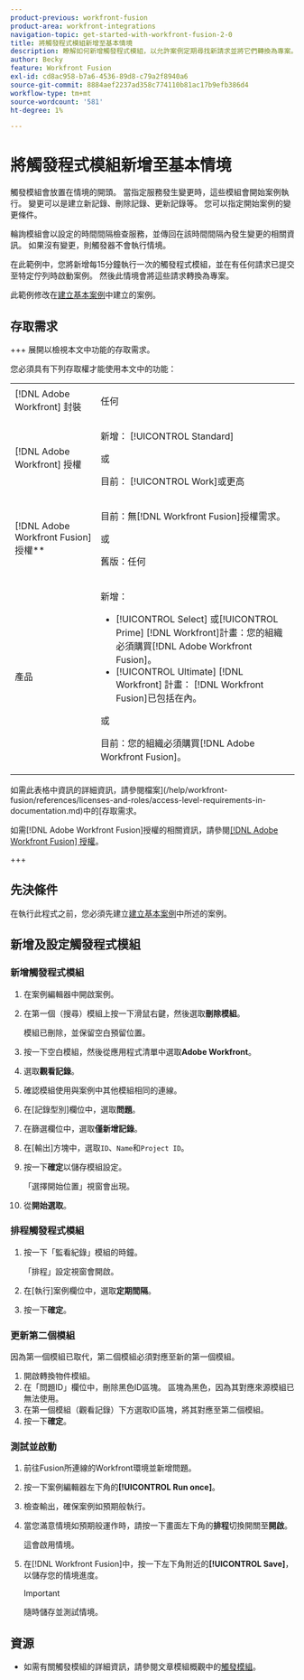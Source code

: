 ```yaml
---
product-previous: workfront-fusion
product-area: workfront-integrations
navigation-topic: get-started-with-workfront-fusion-2-0
title: 將觸發程式模組新增至基本情境
description: 瞭解如何新增觸發程式模組，以允許案例定期尋找新請求並將它們轉換為專案。
author: Becky
feature: Workfront Fusion
exl-id: cd8ac958-b7a6-4536-89d8-c79a2f8940a6
source-git-commit: 8884aef2237ad358c774110b81ac17b9efb386d4
workflow-type: tm+mt
source-wordcount: '581'
ht-degree: 1%

---
```


# 將觸發程式模組新增至基本情境

觸發模組會放置在情境的開頭。 當指定服務發生變更時，這些模組會開始案例執行。 變更可以是建立新記錄、刪除記錄、更新記錄等。 您可以指定開始案例的變更條件。

輪詢模組會以設定的時間間隔檢查服務，並傳回在該時間間隔內發生變更的相關資訊。 如果沒有變更，則觸發器不會執行情境。

在此範例中，您將新增每15分鐘執行一次的觸發程式模組，並在有任何請求已提交至特定佇列時啟動案例。 然後此情境會將這些請求轉換為專案。

此範例修改在[建立基本案例](/help/workfront-fusion/build-practice-scenarios/create-basic-scenario.md)中建立的案例。

## 存取需求

+++ 展開以檢視本文中功能的存取需求。

您必須具有下列存取權才能使用本文中的功能：

<table style="table-layout:auto">
 <col> 
 <col> 
 <tbody> 
  <tr> 
   <td role="rowheader">[!DNL Adobe Workfront] 封裝</td> 
   <td> <p>任何</p> </td> 
  </tr> 
  <tr data-mc-conditions=""> 
   <td role="rowheader">[!DNL Adobe Workfront] 授權</td> 
   <td> <p>新增： [!UICONTROL Standard]</p><p>或</p><p>目前： [!UICONTROL Work]或更高</p> </td> 
  </tr> 
  <tr> 
   <td role="rowheader">[!DNL Adobe Workfront Fusion] 授權**</td> 
   <td>
   <p>目前：無[!DNL Workfront Fusion]授權需求。</p>
   <p>或</p>
   <p>舊版：任何 </p>
   </td> 
  </tr> 
  <tr> 
   <td role="rowheader">產品</td> 
   <td>
   <p>新增：</p> <ul><li>[!UICONTROL Select] 或[!UICONTROL Prime] [!DNL Workfront]計畫：您的組織必須購買[!DNL Adobe Workfront Fusion]。</li><li>[!UICONTROL Ultimate] [!DNL Workfront] 計畫： [!DNL Workfront Fusion]已包括在內。</li></ul>
   <p>或</p>
   <p>目前：您的組織必須購買[!DNL Adobe Workfront Fusion]。</p>
   </td> 
  </tr>
 </tbody> 
</table>

如需此表格中資訊的詳細資訊，請參閱檔案](/help/workfront-fusion/references/licenses-and-roles/access-level-requirements-in-documentation.md)中的[存取需求。

如需[!DNL Adobe Workfront Fusion]授權的相關資訊，請參閱[[!DNL Adobe Workfront Fusion] 授權](/help/workfront-fusion/set-up-and-manage-workfront-fusion/licensing-operations-overview/license-automation-vs-integration.md)。

+++

## 先決條件

在執行此程式之前，您必須先建立[建立基本案例](/help/workfront-fusion/build-practice-scenarios/create-basic-scenario.md)中所述的案例。

## 新增及設定觸發程式模組

### 新增觸發程式模組

1. 在案例編輯器中開啟案例。
1. 在第一個（搜尋）模組上按一下滑鼠右鍵，然後選取&#x200B;**刪除模組**。

   模組已刪除，並保留空白預留位置。

1. 按一下空白模組，然後從應用程式清單中選取&#x200B;**Adobe Workfront**。
1. 選取&#x200B;**觀看記錄**。
1. 確認模組使用與案例中其他模組相同的連線。
1. 在[記錄型別]欄位中，選取&#x200B;**問題**。
1. 在篩選欄位中，選取&#x200B;**僅新增記錄**。
1. 在[輸出]方塊中，選取`ID`、`Name`和`Project ID`。
1. 按一下&#x200B;**確定**&#x200B;以儲存模組設定。

   「選擇開始位置」視窗會出現。

1. 從&#x200B;**開始選取**。

### 排程觸發程式模組

1. 按一下「監看紀錄」模組的時鐘。

   「排程」設定視窗會開啟。

1. 在[執行]案例欄位中，選取&#x200B;**定期間隔**。

1. 按一下&#x200B;**確定**。

### 更新第二個模組

因為第一個模組已取代，第二個模組必須對應至新的第一個模組。

1. 開啟轉換物件模組。
1. 在「問題ID」欄位中，刪除黑色ID區塊。 區塊為黑色，因為其對應來源模組已無法使用。
1. 在第一個模組（觀看記錄）下方選取ID區塊，將其對應至第二個模組。
1. 按一下&#x200B;**確定**。

### 測試並啟動

1. 前往Fusion所連線的Workfront環境並新增問題。
1. 按一下案例編輯器左下角的&#x200B;**[!UICONTROL Run once]**。
1. 檢查輸出，確保案例如預期般執行。
1. 當您滿意情境如預期般運作時，請按一下畫面左下角的&#x200B;**排程**&#x200B;切換開關至&#x200B;**開啟**。

   這會啟用情境。
1. 在[!DNL Workfront Fusion]中，按一下左下角附近的&#x200B;**[!UICONTROL Save]**，以儲存您的情境進度。

   >[!IMPORTANT]
   >
   >隨時儲存並測試情境。

## 資源

* 如需有關觸發模組的詳細資訊，請參閱文章模組概觀中的[觸發模組](/help/workfront-fusion/get-started-with-fusion/understand-fusion/module-overview.md#trigger-modules)。
